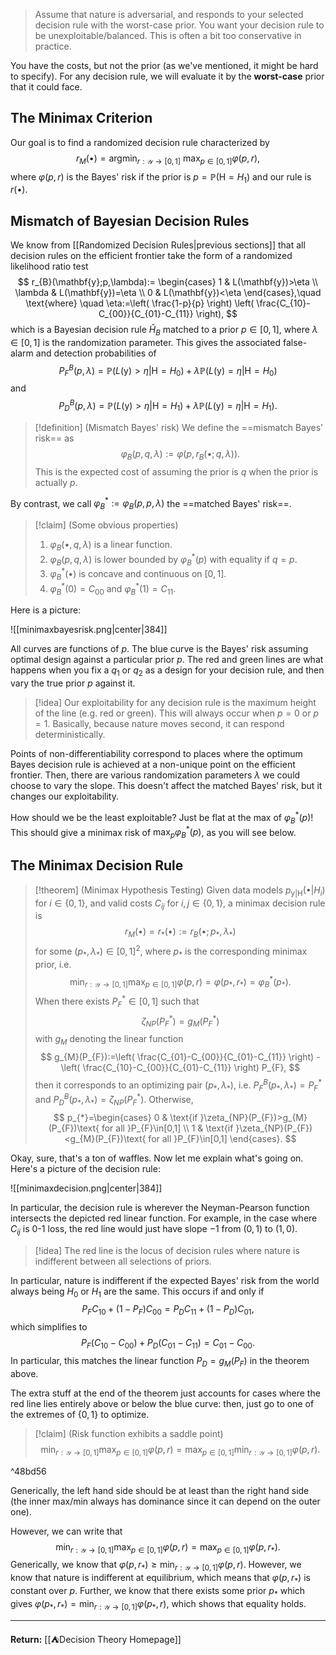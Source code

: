 > Assume that nature is adversarial, and responds to your selected decision rule with the worst-case prior. You want your decision rule to be unexploitable/balanced. This is often a bit too conservative in practice.

You have the costs, but not the prior (as we've mentioned, it might be hard to specify). For any decision rule, we will evaluate it by the **worst-case** prior that it could face.

## The Minimax Criterion

Our goal is to find a randomized decision rule characterized by
$$
r_{M}(\bullet)=\mathop{\text{argmin}}_{r:\mathcal{Y}\to[0,1]}\ \max_{p \in[0,1]}\varphi(p,r),
$$
where $\varphi(p,r)$ is the Bayes' risk if the prior is $p=\mathbb{P}(\mathsf{H}=H_{1})$ and our rule is $r(\bullet)$.

## Mismatch of Bayesian Decision Rules

We know from [[Randomized Decision Rules|previous sections]] that all decision rules on the efficient frontier take the form of a randomized likelihood ratio test
$$
r_{B}(\mathbf{y};p,\lambda):=
\begin{cases}
1 & L(\mathbf{y})>\eta \\
\lambda & L(\mathbf{y})=\eta \\
0 & L(\mathbf{y})<\eta
\end{cases},\quad \text{where} \quad
\eta:=\left( \frac{1-p}{p} \right) \left( \frac{C_{10}-C_{00}}{C_{01}-C_{11}} \right),
$$
which is a Bayesian decision rule $\hat{H}_{B}$ matched to a prior $p \in [0,1]$, where $\lambda \in[0,1]$ is the randomization parameter. This gives the associated false-alarm and detection probabilities of
$$
P_{F}^{B}(p,\lambda)=\mathbb{P}(L(\boldsymbol{\mathsf{y}})>\eta|\mathsf{H}=H_{0})+\lambda \mathbb{P}(L(\boldsymbol{\mathsf{y}})=\eta|\mathsf{H}=H_{0})
$$
and
$$
P_{D}^{B}(p,\lambda)=\mathbb{P}(L(\boldsymbol{\mathsf{y}})>\eta|\mathsf{H}=H_{1})+\lambda \mathbb{P}(L(\boldsymbol{\mathsf{y}})=\eta|\mathsf{H}=H_{1}).
$$

> [!definition] (Mismatch Bayes' risk)
> We define the ==mismatch Bayes' risk== as 
> $$
> \varphi_{B}(p,q,\lambda):=\varphi(p,r_{B}(\bullet;q,\lambda)).
> $$
> This is the expected cost of assuming the prior is $q$ when the prior is actually $p$.

By contrast, we call $\varphi_{B}^{*}:=\varphi_{B}(p,p,\lambda)$ the ==matched Bayes' risk==.

> [!claim] (Some obvious properties)
> 1. $\varphi_{B}(\bullet,q,\lambda)$ is a linear function.
> 2. $\varphi_{B}(p,q,\lambda)$ is lower bounded by $\varphi_{B}^{*}(p)$ with equality if $q=p$.
> 3. $\varphi_{B}^{*}(\bullet)$ is concave and continuous on $[0,1]$.
> 4. $\varphi_{B}^{*}(0)=C_{00}$ and $\varphi_{B}^{*}(1)=C_{11}$.

Here is a picture:

![[minimaxbayesrisk.png|center|384]]

All curves are functions of $p$. The blue curve is the Bayes' risk assuming optimal design against a particular prior $p$. The red and green lines are what happens when you fix a $q_{1}$ or $q_{2}$ as a design for your decision rule, and then vary the true prior $p$ against it.

> [!idea]
> Our exploitability for any decision rule is the maximum height of the line (e.g. red or green). This will always occur when $p=0$ or $p=1$. Basically, because nature moves second, it can respond deterministically.

Points of non-differentiability correspond to places where the optimum Bayes decision rule is achieved at a non-unique point on the efficient frontier. Then, there are various randomization parameters $\lambda$ we could choose to vary the slope. This doesn't affect the matched Bayes' risk, but it changes our exploitability.

How should we be the least exploitable? Just be flat at the max of $\varphi_{B}^{*}(p)$! This should give a minimax risk of $\max_{p}\varphi_{B}^{*}(p)$, as you will see below. 

## The Minimax Decision Rule

> [!theorem] (Minimax Hypothesis Testing)
> Given data models $p_{\boldsymbol{\mathsf{y}}|\mathsf{H}}(\bullet|H_{i})$ for $i\in \{ 0,1 \}$, and valid costs $C_{ij}$ for $i,j\in \{ 0,1 \}$, a minimax decision rule is
> $$
> r_{M}(\bullet)=r_{*}(\bullet):=r_{B}(\bullet;p_{*},\lambda_{*})
> $$
> for some $(p_{*},\lambda_{*})\in[0,1]^{2}$, where $p_{*}$ is the corresponding minimax prior, i.e.
> $$
> \min_{r:\mathcal{Y}\to[0,1]}\max_{p \in[0,1]}\varphi(p,r)=\varphi(p_{*},r_{*})=\varphi_{B}^{*}(p_{*}).
> $$
> When there exists $P_{F}^{*}\in[0,1]$ such that
> $$
> \zeta_{NP}(P_{F}^{*})=g_{M}(P_{F}^{*})
> $$
> with $g_{M}$ denoting the linear function
> $$
> g_{M}(P_{F}):=\left( \frac{C_{01}-C_{00}}{C_{01}-C_{11}} \right) - \left( \frac{C_{10}-C_{00}}{C_{01}-C_{11}} \right) P_{F},
> $$
> then it corresponds to an optimizing pair $(p_{*},\lambda_{*})$, i.e. $P_{F}^{B}(p_{*},\lambda_{*})=P_{F}^{*}$ and $P_{D}^{B}(p_{*},\lambda_{*})=\zeta_{NP}(P_{F}^{*})$. Otherwise,
> $$
> p_{*}=\begin{cases}
> 0 & \text{if }\zeta_{NP}(P_{F})>g_{M}(P_{F})\text{ for all }P_{F}\in[0,1] \\
> 1 & \text{if }\zeta_{NP}(P_{F})<g_{M}(P_{F})\text{ for all }P_{F}\in[0,1]
> \end{cases}.
> $$
> 

Okay, sure, that's a ton of waffles. Now let me explain what's going on. Here's a picture of the decision rule:

![[minimaxdecision.png|center|384]]

In particular, the decision rule is wherever the Neyman-Pearson function intersects the depicted red linear function. For example, in the case where $C_{ij}$ is $0$-$1$ loss, the red line would just have slope $-1$ from $(0,1)$ to $(1,0)$. 

> [!idea]
> The red line is the locus of decision rules where nature is indifferent between all selections of priors.

In particular, nature is indifferent if the expected Bayes' risk from the world always being $H_{0}$ or $H_{1}$ are the same. This occurs if and only if
$$
P_{F}C_{10}+(1-P_{F})C_{00} = P_{D}C_{11}+(1-P_{D})C_{01},
$$
which simplifies to
$$
P_{F}(C_{10}-C_{00})+P_{D}(C_{01}-C_{11})=C_{01}-C_{00}.
$$
In particular, this matches the linear function $P_{D}=g_{M}(P_{F})$ in the theorem above.

The extra stuff at the end of the theorem just accounts for cases where the red line lies entirely above or below the blue curve: then, just go to one of the extremes of $\{ 0,1 \}$ to optimize.

> [!claim] (Risk function exhibits a saddle point)
> $$
> \min_{r:\mathcal{Y}\to[0,1]}\max_{p \in[0,1]}\varphi(p,r)=\max_{p \in[0,1]}\min_{r:\mathcal{Y}\to[0,1]}\varphi(p,r).
> $$

^48bd56

Generically, the left hand side should be at least than the right hand side (the inner max/min always has dominance since it can depend on the outer one). 

However, we can write that
$$
\min_{r:\mathcal{Y}\to[0,1]}\max_{p \in[0,1]}\varphi(p,r)=\max_{p \in[0,1]}\varphi(p,r_{*}).
$$
Generically, we know that $\varphi(p,r_{*})\geq \min_{r:\mathcal{Y}\to[0,1]}\varphi(p,r)$. However, we know that nature is indifferent at equilibrium, which means that $\varphi(p,r_{*})$ is constant over $p$. Further, we know that there exists some prior $p_{*}$ which gives $\varphi(p_{*},r_{*})=\min_{r:\mathcal{Y}\to[0,1]}\varphi(p_{*},r)$, which shows that equality holds.

---

**Return:** [[⛺Decision Theory Homepage]]